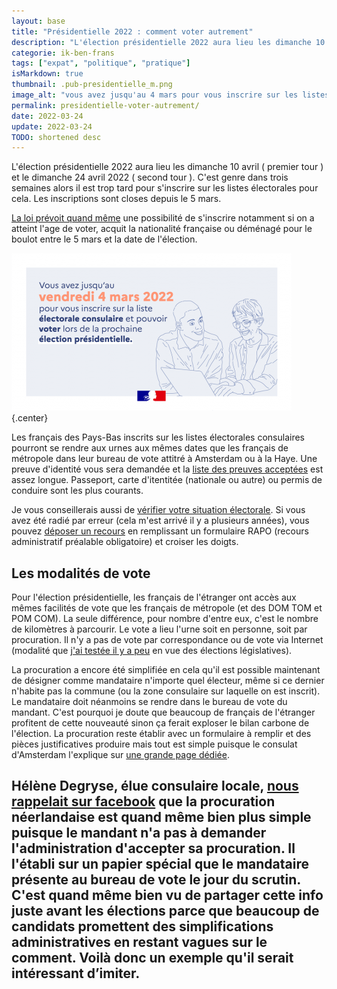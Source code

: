 ```yaml
---
layout: base
title: "Présidentielle 2022 : comment voter autrement"
description: "L'élection présidentielle 2022 aura lieu les dimanche 10 avril ( premier tour ) et le dimanche 24 avril 2022 ( second tour ). C'est genre dans trois semaines "
categorie: ik-ben-frans
tags: ["expat", "politique", "pratique"]
isMarkdown: true
thumbnail: .pub-presidentielle_m.png
image_alt: "vous avez jusqu'au 4 mars pour vous inscrire sur les listes électorales consulaires pour la présidentielle"
permalink: presidentielle-voter-autrement/
date: 2022-03-24
update: 2022-03-24
TODO: shortened desc
---
```


L'élection présidentielle 2022 aura lieu les dimanche 10 avril ( premier tour ) et le dimanche 24 avril 2022 ( second tour ). C'est genre dans trois semaines alors il est trop tard pour s'inscrire sur les listes électorales pour cela. Les inscriptions sont closes depuis le 5 mars.

[La loi prévoit quand même](https://www.legifrance.gouv.fr/codes/article_lc/LEGIARTI000032964883/) une possibilité de s'inscrire notamment si on a atteint l'age de voter, acquit la nationalité française ou déménagé pour le boulot entre le 5 mars et la date de l'élection.

![vous avez jusqu'au 4 mars pour vous inscrire sur les listes électorales consulaires pour la présidentielle](.pub-presidentielle_m.png){.center}

Les français des Pays-Bas inscrits sur les listes électorales consulaires pourront se rendre aux urnes aux mêmes dates que les français de métropole dans leur bureau de vote attitré à Amsterdam ou à la Haye. Une preuve d'identité vous sera demandée et la [liste des preuves acceptées](https://www.service-public.fr/particuliers/vosdroits/F34852/5_0?idFicheParent=N47#5_0) est assez longue. Passeport, carte d'itentitée (nationale ou autre) ou permis de conduire sont les plus courants.

Je vous conseillerais aussi de [vérifier votre situation électorale](https://www.service-public.fr/particuliers/vosdroits/services-en-ligne-et-formulaires/ISE). Si vous avez été radié par erreur (cela m'est arrivé il y a plusieurs années), vous pouvez [déposer un recours](https://www.service-public.fr/particuliers/vosdroits/F2474) en remplissant un formulaire RAPO (recours administratif préalable obligatoire) et croiser les doigts.

## Les modalités de vote

Pour l'élection présidentielle, les français de l'étranger ont accès aux mêmes facilités de vote que les français de métropole (et des DOM TOM et POM COM). La seule différence, pour nombre d'entre eux, c'est le nombre de kilomètres à parcourir. Le vote a lieu  l'urne soit en personne, soit par procuration. Il n'y a pas de vote par correspondance ou de vote via Internet (modalité que [j'ai testée il y a peu](/teste-le-vote-Internet) en vue des élections législatives). 

La procuration a encore été simplifiée en cela qu'il est possible maintenant de désigner comme mandataire n'importe quel électeur, même si ce dernier n'habite pas la commune (ou la zone consulaire sur laquelle on est inscrit). Le mandataire doit néanmoins se rendre dans le bureau de vote du mandant. C'est pourquoi je doute que beaucoup de français de l'étranger profitent de cette nouveauté sinon ça ferait exploser le bilan carbone de l'élection. La procuration reste  établir avec un formulaire à remplir et des pièces justificatives  produire mais tout est simple puisque le consulat d'Amsterdam l'explique sur [une grande page dédiée](https://amsterdam.consulfrance.org/Vote-par-procuration).

Hélène Degryse, élue consulaire locale, [nous rappelait sur facebook](https://www.facebook.com/helenedegryseNL/posts/3154934938118725) que **la procuration néerlandaise est quand même bien plus simple** puisque le mandant n'a pas à demander l'administration d'accepter sa procuration. Il l'établi sur un papier spécial que le mandataire présente au bureau de vote le jour du scrutin. C'est quand même bien vu de partager cette info juste avant les élections parce que beaucoup de candidats promettent des simplifications administratives en restant vagues sur le comment. Voilà donc un exemple qu'il serait intéressant d’imiter.
---